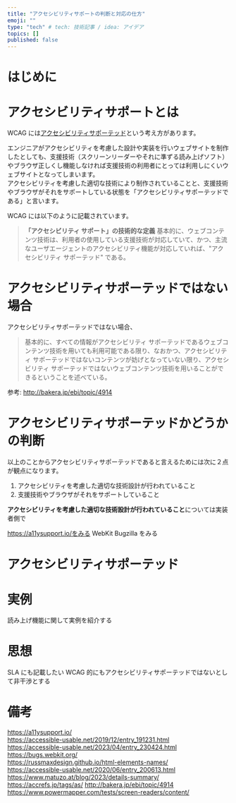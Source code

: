 ```yaml
---
title: "アクセシビリティサポートの判断と対応の仕方"
emoji: ""
type: "tech" # tech: 技術記事 / idea: アイデア
topics: []
published: false
---
```


# はじめに

# アクセシビリティサポートとは

WCAG には[アクセシビリティサポーテッド](https://waic.jp/translations/UNDERSTANDING-WCAG20/conformance.html#uc-accessibility-support-head)という考え方があります。

エンジニアがアクセシビリティを考慮した設計や実装を行いウェブサイトを制作したとしても、支援技術（スクリーンリーダーやそれに準ずる読み上げソフト）やブラウザ正しくし機能しなければ支援技術の利用者にとっては利用しにくいウェブサイトとなってしまいます。  
アクセシビリティを考慮した適切な技術により制作されていることと、支援技術やブラウザがそれをサポートしている状態を「アクセシビリティサポーテッドである」と言います。

WCAG には以下のように記載されています。

> **「アクセシビリティ サポート」の技術的な定義**
> 基本的に、ウェブコンテンツ技術は、利用者の使用している支援技術が対応していて、かつ、主流なユーザエージェントのアクセシビリティ機能が対応していれば、"アクセシビリティ サポーテッド" である。

# アクセシビリティサポーテッドではない場合

アクセシビリティサポーテッドではない場合、

> 基本的に、すべての情報がアクセシビリティ サポーテッドであるウェブコンテンツ技術を用いても利用可能である限り、なおかつ、アクセシビリティ サポーテッドではないコンテンツが妨げとなっていない限り、アクセシビリティ サポーテッドではないウェブコンテンツ技術を用いることができるということを述べている。

参考: http://bakera.jp/ebi/topic/4914

# アクセシビリティサポーテッドかどうかの判断

以上のことからアクセシビリティサポーテッドであると言えるためには次に２点が観点になります。

1. アクセシビリティを考慮した適切な技術設計が行われていること
2. 支援技術やブラウザがそれをサポートしていること

**アクセシビリティを考慮した適切な技術設計が行われていること**については実装者側で

https://a11ysupport.io/をみる
WebKit Bugzilla をみる

# アクセシビリティサポーテッド

# 実例

読み上げ機能に関して実例を紹介する

# 思想

SLA にも記載したい WCAG 的にもアクセシビリティサポーテッドではないとして非干渉とする

# 備考

https://a11ysupport.io/  
https://accessible-usable.net/2019/12/entry_191231.html  
https://accessible-usable.net/2023/04/entry_230424.html  
https://bugs.webkit.org/  
https://russmaxdesign.github.io/html-elements-names/  
https://accessible-usable.net/2020/06/entry_200613.html  
https://www.matuzo.at/blog/2023/details-summary/
https://accrefs.jp/tags/as/
http://bakera.jp/ebi/topic/4914
https://www.powermapper.com/tests/screen-readers/content/
